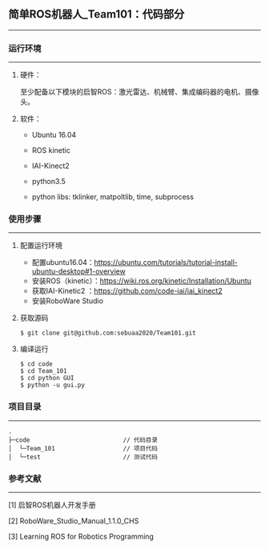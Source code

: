 ## 简单ROS机器人_Team101：代码部分

----

### 运行环境

---

1. 硬件：

   至少配备以下模块的启智ROS：激光雷达、机械臂、集成编码器的电机、摄像头。

2. 软件：

   * Ubuntu 16.04

   * ROS kinetic

   * IAI-Kinect2
   * python3.5
   * python libs: tklinker, matpoltlib, time, subprocess

### 使用步骤

---

1. 配置运行环境
    * 配置ubuntu16.04：https://ubuntu.com/tutorials/tutorial-install-ubuntu-desktop#1-overview
    * 安装ROS（kinetic）：https://wiki.ros.org/kinetic/Installation/Ubuntu
    * 获取IAI-Kinetic2 ：https://github.com/code-iai/iai_kinect2
    * 安装RoboWare Studio

2. 获取源码

    ```
   $ git clone git@github.com:sebuaa2020/Team101.git
   ```

3. 编译运行
    ```
   $ cd code
   $ cd Team_101
   $ cd python GUI
   $ python -u gui.py
   ```






### 项目目录

---

```
.
├─code                          // 代码目录
│  └─Team_101                   // 项目代码
│  └─test                       // 测试代码
```


### 参考文献

---

[1] 启智ROS机器人开发手册

[2] RoboWare_Studio_Manual_1.1.0_CHS

[3]  Learning ROS for Robotics Programming